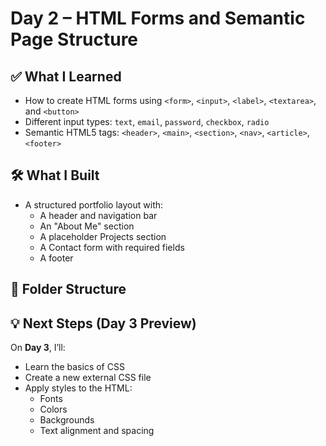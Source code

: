 # Day 2 – HTML Forms and Semantic Page Structure

## ✅ What I Learned

- How to create HTML forms using `<form>`, `<input>`, `<label>`, `<textarea>`, and `<button>`
- Different input types: `text`, `email`, `password`, `checkbox`, `radio`
- Semantic HTML5 tags: `<header>`, `<main>`, `<section>`, `<nav>`, `<article>`, `<footer>`

## 🛠️ What I Built

- A structured portfolio layout with:
  - A header and navigation bar
  - An "About Me" section
  - A placeholder Projects section
  - A Contact form with required fields
  - A footer

## 📁 Folder Structure

## 💡 Next Steps (Day 3 Preview)

On **Day 3**, I’ll:

- Learn the basics of CSS
- Create a new external CSS file
- Apply styles to the HTML:
  - Fonts
  - Colors
  - Backgrounds
  - Text alignment and spacing
